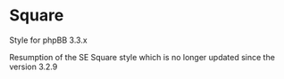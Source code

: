 # Square
Style for phpBB 3.3.x

Resumption of the SE Square style which is no longer updated since the version 3.2.9
